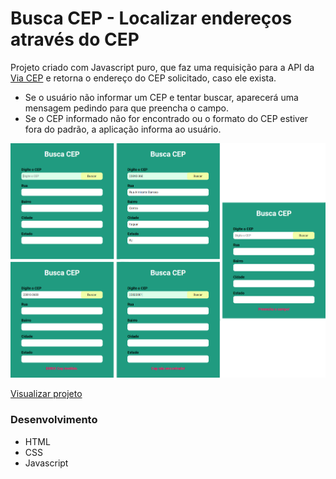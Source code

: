 # Busca CEP - Localizar endereços através do CEP

Projeto criado com Javascript puro, que faz uma requisição para a API da <a href="https://viacep.com.br/">Via CEP</a> e retorna o endereço do CEP solicitado, caso ele exista.
- Se o usuário não informar um CEP e tentar buscar, aparecerá uma mensagem pedindo para que preencha o campo. 
- Se o CEP informado não for encontrado ou o formato do CEP estiver fora do padrão, a aplicação informa ao usuário.

<img src="presentation.png">
 
<a href="https://iammatheus.github.io/busca-cep">Visualizar projeto<a/>
 
### Desenvolvimento
 - HTML
 - CSS
 - Javascript
